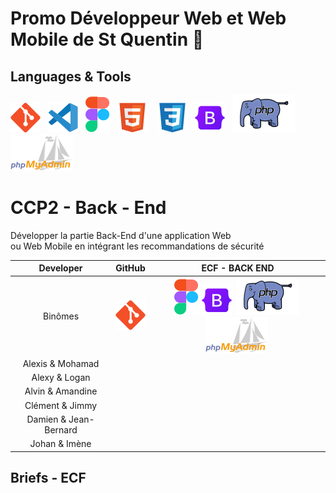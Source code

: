 # Promo Développeur Web et Web Mobile de St Quentin 👋

## Languages & Tools 
![imgGit](./profile/img/git.svg)&nbsp;&nbsp;
![imgVscode](./profile/img/vscode.svg)&nbsp;&nbsp;
![imgFigma](./profile/img/figma.svg)&nbsp;&nbsp;
![imgHtml](./profile/img/html.svg) &nbsp;&nbsp;
![imgCSS](./profile/img/css.svg)&nbsp;&nbsp;
![imgBootStrap](./profile/img/bootstrap.svg)&nbsp;&nbsp; 
![imgPhp](./profile/img/php2.svg)&nbsp;&nbsp;
![imgPhpMyAdmin](./profile/img/PhpMyAdmin.svg)&nbsp;&nbsp;

# CCP2 - Back - End
Développer la partie Back-End d'une application Web  
ou Web Mobile en intégrant les recommandations de sécurité 

|Developer|GitHub| ECF - BACK END  |
|:---------:|:------:|:-----:|
 Binômes|![imgGit](./profile/img/git.svg)| ![imgFigma](./profile/img/figma.svg)&nbsp;![imgBootStrap](./profile/img/bootstrap.svg)&nbsp; ![imgPHP](./profile/img/php2.svg)&nbsp;![imgPhpMyAdmin](./profile/img/PhpMyAdmin.svg)&nbsp;|
|Alexis & Mohamad|
|Alexy & Logan|
|Alvin & Amandine|
|Clément & Jimmy|
|Damien & Jean-Bernard|
|Johan & Imène|

## Briefs - ECF

<!--

**Here are some ideas to get you started:**

🙋‍♀️ A short introduction - what is your organization all about?
🌈 Contribution guidelines - how can the community get involved?
👩‍💻 Useful resources - where can the community find your docs? Is there anything else the community should know?
🍿 Fun facts - what does your team eat for breakfast?
🧙 Remember, you can do mighty things with the power of [Markdown](https://docs.github.com/github/writing-on-github/getting-started-with-writing-and-formatting-on-github/basic-writing-and-formatting-syntax)
-->
